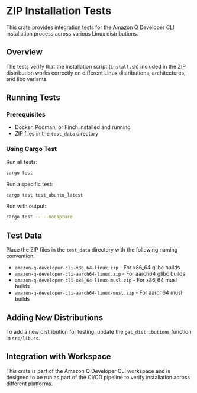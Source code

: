# ZIP Installation Tests

This crate provides integration tests for the Amazon Q Developer CLI installation process across various Linux distributions.

## Overview

The tests verify that the installation script (`install.sh`) included in the ZIP distribution works correctly on different Linux distributions, architectures, and libc variants.

## Running Tests

### Prerequisites

- Docker, Podman, or Finch installed and running
- ZIP files in the `test_data` directory

### Using Cargo Test

Run all tests:

```bash
cargo test
```

Run a specific test:

```bash
cargo test test_ubuntu_latest
```

Run with output:

```bash
cargo test -- --nocapture
```

## Test Data

Place the ZIP files in the `test_data` directory with the following naming convention:

- `amazon-q-developer-cli-x86_64-linux.zip` - For x86_64 glibc builds
- `amazon-q-developer-cli-aarch64-linux.zip` - For aarch64 glibc builds
- `amazon-q-developer-cli-x86_64-linux-musl.zip` - For x86_64 musl builds
- `amazon-q-developer-cli-aarch64-linux-musl.zip` - For aarch64 musl builds

## Adding New Distributions

To add a new distribution for testing, update the `get_distributions` function in `src/lib.rs`.

## Integration with Workspace

This crate is part of the Amazon Q Developer CLI workspace and is designed to be run as part of the CI/CD pipeline to verify installation across different platforms.
